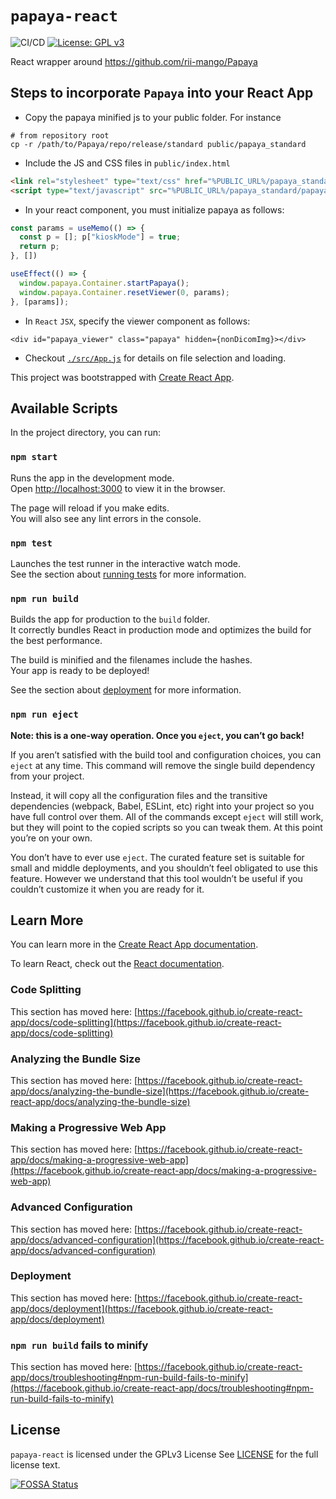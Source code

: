 # `papaya-react`

![CI/CD](https://github.com/arindas/papaya-react/workflows/CI/CD/badge.svg)
[![License: GPL v3](https://img.shields.io/badge/License-GPLv3-blue.svg)](https://www.gnu.org/licenses/gpl-3.0)

React wrapper around https://github.com/rii-mango/Papaya

## Steps to incorporate `Papaya` into your React App

- Copy the papaya minified js to your public folder. For instance
```
# from repository root
cp -r /path/to/Papaya/repo/release/standard public/papaya_standard
```

- Include the JS and CSS files in `public/index.html`
```html
<link rel="stylesheet" type="text/css" href="%PUBLIC_URL%/papaya_standard/papaya.css?build=1449" />
<script type="text/javascript" src="%PUBLIC_URL%/papaya_standard/papaya.js?build=1449"></script>
```

- In your react component, you must initialize papaya as follows:
```js
const params = useMemo(() => {
  const p = []; p["kioskMode"] = true;
  return p;
}, [])

useEffect(() => {
  window.papaya.Container.startPapaya();
  window.papaya.Container.resetViewer(0, params);
}, [params]);
```

- In `React` `JSX`, specify the viewer component as follows:
```
<div id="papaya_viewer" class="papaya" hidden={nonDicomImg}></div>
```

- Checkout [`./src/App.js`](./src/App.js) for details on file selection and loading.

This project was bootstrapped with [Create React App](https://github.com/facebook/create-react-app).

## Available Scripts

In the project directory, you can run:

### `npm start`

Runs the app in the development mode.\
Open [http://localhost:3000](http://localhost:3000) to view it in the browser.

The page will reload if you make edits.\
You will also see any lint errors in the console.

### `npm test`

Launches the test runner in the interactive watch mode.\
See the section about [running tests](https://facebook.github.io/create-react-app/docs/running-tests) for more information.

### `npm run build`

Builds the app for production to the `build` folder.\
It correctly bundles React in production mode and optimizes the build for the best performance.

The build is minified and the filenames include the hashes.\
Your app is ready to be deployed!

See the section about [deployment](https://facebook.github.io/create-react-app/docs/deployment) for more information.

### `npm run eject`

**Note: this is a one-way operation. Once you `eject`, you can’t go back!**

If you aren’t satisfied with the build tool and configuration choices, you can `eject` at any time. This command will remove the single build dependency from your project.

Instead, it will copy all the configuration files and the transitive dependencies (webpack, Babel, ESLint, etc) right into your project so you have full control over them. All of the commands except `eject` will still work, but they will point to the copied scripts so you can tweak them. At this point you’re on your own.

You don’t have to ever use `eject`. The curated feature set is suitable for small and middle deployments, and you shouldn’t feel obligated to use this feature. However we understand that this tool wouldn’t be useful if you couldn’t customize it when you are ready for it.

## Learn More

You can learn more in the [Create React App documentation](https://facebook.github.io/create-react-app/docs/getting-started).

To learn React, check out the [React documentation](https://reactjs.org/).

### Code Splitting

This section has moved here: [https://facebook.github.io/create-react-app/docs/code-splitting](https://facebook.github.io/create-react-app/docs/code-splitting)

### Analyzing the Bundle Size

This section has moved here: [https://facebook.github.io/create-react-app/docs/analyzing-the-bundle-size](https://facebook.github.io/create-react-app/docs/analyzing-the-bundle-size)

### Making a Progressive Web App

This section has moved here: [https://facebook.github.io/create-react-app/docs/making-a-progressive-web-app](https://facebook.github.io/create-react-app/docs/making-a-progressive-web-app)

### Advanced Configuration

This section has moved here: [https://facebook.github.io/create-react-app/docs/advanced-configuration](https://facebook.github.io/create-react-app/docs/advanced-configuration)

### Deployment

This section has moved here: [https://facebook.github.io/create-react-app/docs/deployment](https://facebook.github.io/create-react-app/docs/deployment)

### `npm run build` fails to minify

This section has moved here: [https://facebook.github.io/create-react-app/docs/troubleshooting#npm-run-build-fails-to-minify](https://facebook.github.io/create-react-app/docs/troubleshooting#npm-run-build-fails-to-minify)

## License

`papaya-react` is licensed under the GPLv3 License See [LICENSE](./LICENSE) for the full license text.

[![FOSSA Status](https://app.fossa.io/api/projects/git%2Bgithub.com%2Farindas%2Fpapaya-react.svg?type=large)](https://app.fossa.io/projects/git%2Bgithub.com%2Farindas%2Fpapaya-react?ref=badge_large)
